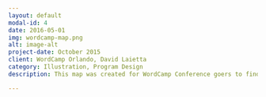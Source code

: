 ```yaml
---
layout: default
modal-id: 4
date: 2016-05-01
img: wordcamp-map.png
alt: image-alt
project-date: October 2015
client: WordCamp Orlando, David Laietta
category: Illustration, Program Design
description: This map was created for WordCamp Conference goers to find thier way around the Exchange Building First Floor, as well as refer to the back for program details. This map folds and design are inspired by the Maurader's map. The entire map was drawn and deisgned with specific detail to add to the magical theme. The illustration of the building matches that of the building attendees are in, The Exchange Building in downtown Orlando. The walls have written in them WordPress fuctions, and the fading steps are taken by WordCamp Organizers. This was a really fun project to work on. Check out this <a href="https://twitter.com/kdrewien/status/665166900976988161"> gif tweet from @kdrewien</a> of this map in action!

---
```

